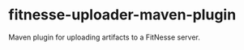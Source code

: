 fitnesse-uploader-maven-plugin
==============================

Maven plugin for uploading artifacts to a FitNesse server.